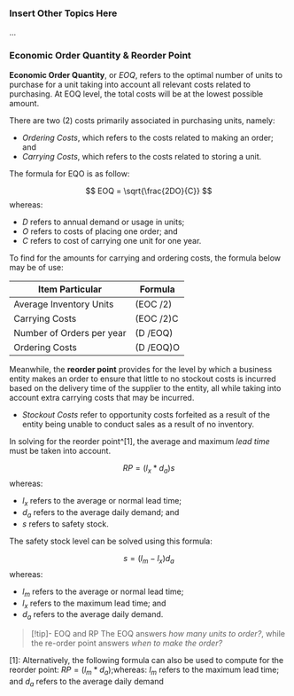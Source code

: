 
### Insert Other Topics Here
...

### Economic Order Quantity & Reorder Point
**Economic Order Quantity**, or *EOQ*, refers to the optimal number of units to purchase for a unit taking into account all relevant costs related to purchasing. At EOQ level, the total costs will be at the lowest possible amount.

There are two (2) costs primarily associated in purchasing units, namely:
- *Ordering Costs*, which refers to the costs related to making an order; and
- *Carrying Costs*, which refers to the costs related to storing a unit.

The formula for EQO is as follow:

$$ EOQ = \sqrt{\frac{2DO}{C}} $$
whereas:
- $D$ refers to annual demand or usage in units;
- $O$ refers to costs of placing one order; and
- $C$ refers to cost of carrying one unit for one year.

To find for the amounts for carrying and ordering costs, the formula below may be of use:

| Item Particular           | Formula   |
| ------------------------- | --------- |
| Average Inventory Units   | (EOC /2)  |
| Carrying Costs            | (EOC /2)C |
| Number of Orders per year | (D /EOQ)  |
| Ordering Costs            | (D /EOQ)O |

Meanwhile, the **reorder point** provides for the level by which a business entity makes an order to ensure that little to no stockout costs is incurred based on the delivery time of the supplier to the entity, all while taking into account extra carrying costs that may be incurred.

- *Stockout Costs* refer to opportunity costs forfeited as a result of the entity being unable to conduct sales as a result of no inventory.

In solving for the reorder point^[1], the average and maximum *lead time* must be taken into account.

$$ RP = (l_x * d_a) s $$
whereas:
- $l_x$ refers to the average or normal lead time;
- $d_a$ refers to the average daily demand; and
- $s$ refers to safety stock.

The safety stock level can be solved using this formula:

$$ s = (l_m - l_x)d_a $$
whereas:
- $l_m$ refers to the average or normal lead time;
- $l_x$ refers to the maximum lead time; and
- $d_a$ refers to the average daily demand.

> [!tip]- EOQ and RP
> The EOQ answers *how many units to order?*, while the re-order point answers *when to make the order?*



[1]: Alternatively, the following formula can also be used to compute for the reorder point: $RP = (l_m * d_a)$;whereas: $l_m$ refers to the maximum lead time; and $d_a$ refers to the average daily demand